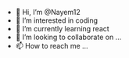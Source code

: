 - 👋 Hi, I’m @Nayem12
- 👀 I’m interested in coding
- 🌱 I’m currently learning react
- 💞️ I’m looking to collaborate on ...
- 📫 How to reach me ...

<!---
Nayem12/Nayem12 is a ✨ special ✨ repository because its `README.md` (this file) appears on your GitHub profile.
You can click the Preview link to take a look at your changes.
--->
